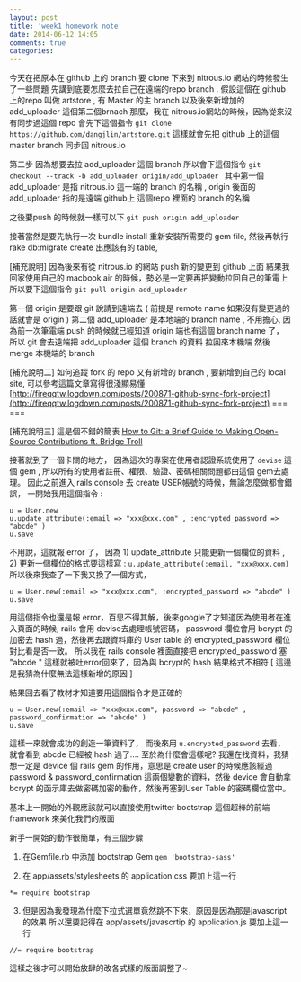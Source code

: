 ```yaml
---
layout: post
title: 'week1 homework note'
date: 2014-06-12 14:05
comments: true
categories: 
---
```

今天在把原本在 github 上的 branch 要 clone 下來到 nitrous.io 網站的時候發生了一些問題 
先講到底要怎麼去拉自己在遠端的repo branch . 
假設這個在 github 上的repo 叫做 artstore ,
有 Master 的主 branch 以及後來新增加的  add_uploader 這個第二個brnach 
那麼，我在 nitrous.io網站的時候，因為從來沒有同步過這個 repo 
會先下這個指令 
` git clone https://github.com/dangjlin/artstore.git `
這樣就會先把 github 上的這個 master branch 同步回 nitrous.io 

第二步
因為想要去拉 add_uploader 這個 branch 
所以會下這個指令 
` git checkout --track -b add_uploader origin/add_uploader  ` 
其中第一個 add_uploader 是指 nitrous.io 這一端的 branch 的名稱 ,
origin 後面的add_uploader 指的是遠端 github上 這個repo 裡面的 branch 的名稱

之後要push 的時候就一樣可以下
`git push origin add_uploader ` 

接著當然是要先執行一次 bundle install 重新安裝所需要的 gem file, 
然後再執行 rake db:migrate  create 出應該有的 table, 

[補充說明]
因為後來有從 nitrous.io 的網站 push 新的變更到 github 上面
結果我回家使用自己的 macbook air 的時候，勢必是一定要再把變動拉回自己的筆電上 
所以要下這個指令 
`git pull origin add_uploader `

第一個 origin 是要跟 git 說請到遠端去 ( 前提是 remote name 如果沒有變更過的話就會是 origin ) 
第二個 add_uploader 是本地端的 branch name , 不用擔心,  因為前一次筆電端 push 的時候就已經知道 origin 端也有這個 branch name 了， 所以 git 會去遠端把 add_uploader 這個 branch 的資料 拉回來本機端 然後 merge 本機端的 branch 

[補充說明二]
如何追蹤 fork 的 repo 又有新增的 branch , 要新增到自己的 local site, 
可以參考這篇文章寫得很淺顯易懂 
[http://fireqqtw.logdown.com/posts/200871-github-sync-fork-project](http://fireqqtw.logdown.com/posts/200871-github-sync-fork-project)
=== === 

[補充說明三]
這是個不錯的簡表
[How to Git: a Brief Guide to Making Open-Source Contributions ft. Bridge Troll](http://railsbridge.github.io/bridge_troll/)

接著就到了一個卡關的地方，
因為這次的專案在使用者認證系統使用了 `devise` 這個 gem , 所以所有的使用者註冊、權限、驗證、密碼相關問題都由這個 gem去處理。 
因此之前進入 rails console 去 create USER帳號的時候，無論怎麼做都會錯誤，
一開始我用這個指令 : 
```
u = User.new 
u.update_attribute(:email => "xxx@xxx.com" , :encrypted_password => "abcde" ) 
u.save 
```
不用說，這就報 error 了， 因為 1) update_attribute 只能更新一個欄位的資料 , 2) 更新一個欄位的格式要這樣寫 : 
`u.update_attribute(:email, "xxx@xxx.com) `
所以後來我查了一下我又換了一個方式，
```
u = User.new(:email => "xxx@xxx.com", :encrypted_password => "abcde" ) 
u.save 
```
用這個指令也還是報 error，百思不得其解，後來google了才知道因為使用者在進入頁面的時候, rails 會用 devise去處理帳號密碼， password 欄位會用 bcrypt 的加密去 hash 過，然後再去跟資料庫的 User table 的 encrypted_password 欄位對比看是否一致。 所以我在 rails console 裡面直接把 encrypted_password 塞 "abcde " 這樣就被吐error回來了，因為與 bcrypt的 hash 結果格式不相符 [ 這邊是我猜為什麼無法這樣新增的原因 ] 

結果回去看了教材才知道要用這個指令才是正確的
```
u = User.new(:email => "xxx@xxx.com", password => "abcde" , password_confirmation => "abcde" ) 
u.save 
```
這樣一來就會成功的創造一筆資料了， 而後來用 ` u.encrypted_password ` 去看，就會看到 abcde 已經被 hash 過了....
至於為什麼會這樣呢?  我還在找資料，我猜想一定是 device 個 rails gem 的作用，意思是 create user 的時候應該經過 password & password_confirmation 這兩個變數的資料，然後 device 會自動拿 bcrypt 的函示庫去做密碼加密的動作，然後再塞到User Table 的密碼欄位當中。 




基本上一開始的外觀應該就可以直接使用twitter bootstrap 這個超棒的前端 framework 來美化我們的版面 

新手一開始的動作很簡單，有三個步驟

1. 在Gemfile.rb 中添加 bootstrap Gem
`gem 'bootstrap-sass'`

2. 在 app/assets/stylesheets 的  application.css 要加上這一行
``` 
*= require bootstrap 

```

3. 但是因為我發現為什麼下拉式選單竟然跳不下來，原因是因為那是javascript 的效果
所以還要記得在 app/assets/javascrtip 的 application.js 要加上這一行
```
﻿//= require bootstrap
```
這樣之後才可以開始放肆的改各式樣的版面調整了~ 
